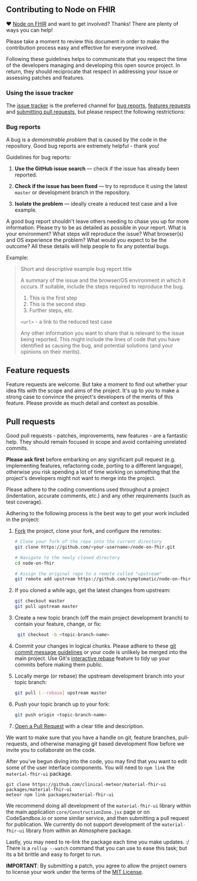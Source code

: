 ## Contributing to Node on FHIR

♥ [Node on FHIR](https://www.github.com/symptomatic/node-on-fhir) and want to get involved? Thanks!  There are plenty of ways you can help!

Please take a moment to review this document in order to make the contribution process easy and effective for everyone involved.

Following these guidelines helps to communicate that you respect the time of the developers managing and developing this open source project. In return, they should reciprocate that respect in addressing your issue or assessing patches and features.





### Using the issue tracker

The [issue tracker](https://www.github.com/symptomatic/node-on-fhir/issues) is the preferred channel
for [bug reports](#bugs), [features requests](#features) and [submitting pull requests](#pull-requests), but please respect the following restrictions:


<a name="bugs"></a>
### Bug reports

A bug is a _demonstrable problem_ that is caused by the code in the repository. Good bug reports are extremely helpful - thank you!

Guidelines for bug reports:

1. **Use the GitHub issue search** &mdash; check if the issue has already been reported.

2. **Check if the issue has been fixed** &mdash; try to reproduce it using the latest `master` or
   development branch in the repository.

3. **Isolate the problem** &mdash; ideally create a reduced test case and a live example.

A good bug report shouldn't leave others needing to chase you up for more information. Please try to
be as detailed as possible in your report. What is your environment? What steps will reproduce the
issue? What browser(s) and OS experience the problem? What would you expect to be the outcome? All
these details will help people to fix any potential bugs.

Example:

> Short and descriptive example bug report title
>
> A summary of the issue and the browser/OS environment in which it occurs. If suitable, include the
> steps required to reproduce the bug.
>
> 1. This is the first step
> 2. This is the second step
> 3. Further steps, etc.
>
> `<url>` - a link to the reduced test case
>
> Any other information you want to share that is relevant to the issue being reported. This might
> include the lines of code that you have identified as causing the bug, and potential solutions
> (and your opinions on their merits).


<a name="features"></a>
## Feature requests

Feature requests are welcome. But take a moment to find out whether your idea fits with the scope
and aims of the project. It's up to *you* to make a strong case to convince the project's developers
of the merits of this feature. Please provide as much detail and context as possible.


<a name="pull-requests"></a>
## Pull requests  

Good pull requests - patches, improvements, new features - are a fantastic help. They should remain
focused in scope and avoid containing unrelated commits.

**Please ask first** before embarking on any significant pull request (e.g. implementing features,
refactoring code, porting to a different language), otherwise you risk spending a lot of time
working on something that the project's developers might not want to merge into the project.

Please adhere to the coding conventions used throughout a project (indentation, accurate comments,
etc.) and any other requirements (such as test coverage).

Adhering to the following process is the best way to get your work included in the project:

1. [Fork](https://help.github.com/articles/fork-a-repo/) the project, clone your fork, and configure
   the remotes:

   ```bash
   # Clone your fork of the repo into the current directory
   git clone https://github.com/<your-username>/node-on-fhir.git

   # Navigate to the newly cloned directory
   cd node-on-fhir
   
   # Assign the original repo to a remote called "upstream"
   git remote add upstream https://github.com/symptomatic/node-on-fhir.git
   ```

2. If you cloned a while ago, get the latest changes from upstream:

   ```bash
   git checkout master
   git pull upstream master
   ```

3. Create a new topic branch (off the main project development branch) to contain your feature, change, or fix:

   ```bash
    git checkout -b <topic-branch-name>
   ```

4. Commit your changes in logical chunks. Please adhere to these [git commit message guidelines](http://tbaggery.com/2008/04/19/a-note-about-git-commit-messages.html)
   or your code is unlikely be merged into the main project. Use Git's [interactive rebase](https://help.github.com/articles/about-git-rebase/)
   feature to tidy up your commits before making them public.

5. Locally merge (or rebase) the upstream development branch into your topic branch:

   ```bash
   git pull [--rebase] upstream master
   ```

6. Push your topic branch up to your fork:

   ```bash
   git push origin <topic-branch-name>
   ```

7. [Open a Pull Request](https://help.github.com/articles/using-pull-requests/) with a clear title and description.


We want to make sure that you have a handle on git, feature branches, pull-requests, and otherwise managing git based development flow before we invite you to collaborate on the code.  

After you've begun diving into the code, you may find that you want to edit some of the user interface components.  You will need to `npm link` the `material-fhir-ui` package.  
```
git clone https://github.com/clinical-meteor/material-fhir-ui packages/material-fhir-ui  
meteor npm link packages/material-fhir-ui
```

We recommend doing all development of the `material-fhir-ui` library within the main application `core/ConstructionZone.jsx` page or on CodeSandbox.io or some similar service, and then submitting a pull request for publication.  We currently do not support development of the `material-fhir-ui` library from within an Atmosphere package.

Lastly, you may need to re-link the package each time you make updates.  :/  There is a `rollup --watch` command that you can use to ease this task; but its a bit brittle and easy to forget to run.   

**IMPORTANT**: By submitting a patch, you agree to allow the project owners to license your work under the terms of the [MIT License](LICENSE.txt).

